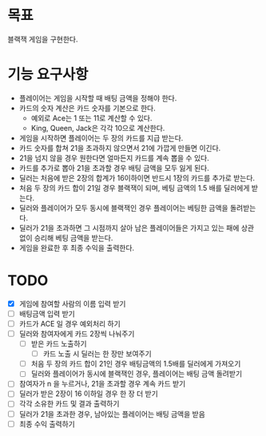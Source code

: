 # 목표
블랙잭 게임을 구현한다.

# 기능 요구사항
- 플레이어는 게임을 시작할 때 배팅 금액을 정해야 한다.
- 카드의 숫자 계산은 카드 숫자를 기본으로 한다.
  - 예외로 Ace는 1 또는 11로 계산할 수 있다.
  - King, Queen, Jack은 각각 10으로 계산한다.
- 게임을 시작하면 플레이어는 두 장의 카드를 지급 받는다.
- 카드 숫자를 합쳐 21을 초과하지 않으면서 21에 가깝게 만들면 이긴다. 
- 21을 넘지 않을 경우 원한다면 얼마든지 카드를 계속 뽑을 수 있다. 
- 카드를 추가로 뽑아 21을 초과할 경우 배팅 금액을 모두 잃게 된다.
- 딜러는 처음에 받은 2장의 합계가 16이하이면 반드시 1장의 카드를 추가로 받는다.
- 처음 두 장의 카드 합이 21일 경우 블랙잭이 되며, 베팅 금액의 1.5 배를 딜러에게 받는다. 
- 딜러와 플레이어가 모두 동시에 블랙잭인 경우 플레이어는 베팅한 금액을 돌려받는다.
- 딜러가 21을 초과하면 그 시점까지 살아 남은 플레이어들은 가지고 있는 패에 상관 없이 승리해 베팅 금액을 받는다.
- 게임을 완료한 후 최종 수익을 출력한다.

# TODO
- [X] 게임에 참여할 사람의 이름 입력 받기
- [ ] 배팅금액 입력 받기
- [ ] 카드가 ACE 일 경우 예외처리 하기
- [ ] 딜러와 참여자에게 카드 2장씩 나눠주기
  - [ ] 받은 카드 노출하기
    - [ ] 카드 노출 시 딜러는 한 장만 보여주기
  - [ ] 처음 두 장의 카드 합이 21인 경우 배팅금액의 1.5배를 딜러에게 가져오기
  - [ ] 딜러와 플레이어가 동시에 블랙잭인 경우, 플레이어는 배팅 금액 돌려받기
- [ ] 참여자가 n 을 누르거나, 21을 초과할 경우 계속 카드 받기
- [ ] 딜러가 받은 2장이 16 이하일 경우 한 장 더 받기
- [ ] 각각 소유한 카드 및 결과 출력하기
- [ ] 딜러가 21을 초과한 경우, 남아있는 플레이어는 배팅 금액을 받음
- [ ] 최종 수익 출력하기
